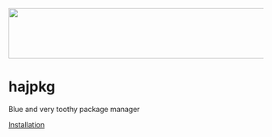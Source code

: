 
<img src="https://github.com/user-attachments/assets/b15caad3-ca24-4e46-af66-99accd84c95c" width="550" height="100"><br>
# hajpkg
Blue and very toothy package manager

[Installation](install.md)
